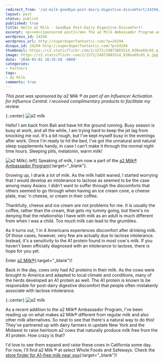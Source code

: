 ```yaml
---
redirect_from: '/a2-milk-goodbye-post-dairy-digestive-discomfort/24294/'
layout: post
status: publish
published: true
title: Hello a2 Milk - Goodbye Post-Dairy Digestive Discomfort!
excerpt: <p><em>{sponsored post}</em> The a2 Milk Ambassador Program and an introduction to a2 milk, fresh farm milk free of the A1 protein. It possibly reduces Post-Dairy Digestive Discomfort.</p>
wordpress_id: 24294
wordpress_url: http://superduperfantastic.com/?p=24294
disqus_id: 24294 http://superduperfantastic.com/?p=24294
thumbnail: https://c2.staticflickr.com/2/1572/24873883514_830ea69c85_q.jpg
image: https://c2.staticflickr.com/2/1572/24873883514_830ea69c85_b.jpg
date: '2016-03-01 18:35:58 -0800'
categories:
- Partners
tags:
- A2 Milk
comments: true
---
```

_This post was sponsored by a2 Milk ® as part of an Influencer Activation for Influence Central. I received complimentary products to facilitate my review._

{:.center}
![a2 milk](https://c2.staticflickr.com/2/1572/24873883514_830ea69c85_b.jpg)
  
Hello! I am back from Bali and have hit the ground running. Busy season is busy at work, and all the while, I am trying hard to keep the jet lag from knocking me out. It's a bit rough, but I've kept myself busy in the evenings after work. Once I'm ready to hit the bed, I've got the unnatural and natural sleep supplements handy, in case I can't make it through the normal night time hours. Sleeping pills, melatonin, warm milk!

![a2 Milk](https://c2.staticflickr.com/2/1578/24873685424_17e86b63a9.jpg){:.left} Speaking of milk, I am now a part of the [a2 Milk® Ambassador Program](https://a2milk.com/){:target="_blank"}.

Growing up, I drank a lot of milk. As the milk habit waned, I started worrying that I would develop an intolerance to lactose as seemed to be the case among many Asians. I didn't want to suffer through the discomforts that others seemed to go through when having an ice cream cone, a cheese plate, mac 'n cheese, or cream in their coffee.

Thankfully, cheese and ice cream are not problems for me. It is usually the coffee, rather than the cream, that gets my tummy going, but there's no denying that the relationship I have with milk as an adult is much different from when I was a child. Too much milk can lead to the grumbles.

As it turns out, 1 in 4 Americans experiences discomfort after drinking milk. Of those cases, however, very few are actually due to lactose intolerance. Instead, it's a sensitivity to the A1 protein found in most cow's milk. If you haven't been officially diagnosed with an intolerance to lactose, there is hope for you yet.

Enter [a2 Milk®](https://a2milk.com/){:target="_blank"}!

Back in the day, cows only had A2 proteins in their milk. As the cows were brought to America and adapted to local climate and conditions, many of the herds developed an A1 protein as well. The A1 protein is known to be responsible for post-dairy digestive discomfort that people often mistakenly associate with lactose intolerance.

{:.center}
![a2 milk](https://c2.staticflickr.com/2/1545/25136315839_587cc20656_b.jpg)  

As a recent addition to the a2 Milk® Ambassador Program, I've been reading up on what makes a2 Milk® different from regular milk and also other milk alternatives. So neat to see that there's a natural way to do this! They've partnered up with dairy farmers in upstate New York and the Midwest to raise heirloom a2 cows that naturally produce milk free from the A1 protein. How crazy is that?

I'd love to see them expand and raise these cows in California some day. For now, I'll find a2 Milk ® at select Whole Foods and Safeways. Check the [store finder for A1-free milk near you](https://a2milk.com/find/){:target="_blank"}!
